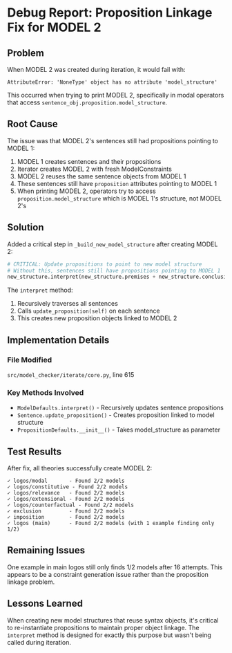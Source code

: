# Debug Report: Proposition Linkage Fix for MODEL 2

## Problem

When MODEL 2 was created during iteration, it would fail with:
```
AttributeError: 'NoneType' object has no attribute 'model_structure'
```

This occurred when trying to print MODEL 2, specifically in modal operators that access `sentence_obj.proposition.model_structure`.

## Root Cause

The issue was that MODEL 2's sentences still had propositions pointing to MODEL 1:

1. MODEL 1 creates sentences and their propositions
2. Iterator creates MODEL 2 with fresh ModelConstraints
3. MODEL 2 reuses the same sentence objects from MODEL 1
4. These sentences still have `proposition` attributes pointing to MODEL 1
5. When printing MODEL 2, operators try to access `proposition.model_structure` which is MODEL 1's structure, not MODEL 2's

## Solution

Added a critical step in `_build_new_model_structure` after creating MODEL 2:

```python
# CRITICAL: Update propositions to point to new model structure
# Without this, sentences still have propositions pointing to MODEL 1
new_structure.interpret(new_structure.premises + new_structure.conclusions)
```

The `interpret` method:
1. Recursively traverses all sentences
2. Calls `update_proposition(self)` on each sentence
3. This creates new proposition objects linked to MODEL 2

## Implementation Details

### File Modified
`src/model_checker/iterate/core.py`, line 615

### Key Methods Involved
- `ModelDefaults.interpret()` - Recursively updates sentence propositions
- `Sentence.update_proposition()` - Creates proposition linked to model structure
- `PropositionDefaults.__init__()` - Takes model_structure as parameter

## Test Results

After fix, all theories successfully create MODEL 2:

```
✓ logos/modal       - Found 2/2 models
✓ logos/constitutive - Found 2/2 models  
✓ logos/relevance   - Found 2/2 models
✓ logos/extensional - Found 2/2 models
✓ logos/counterfactual - Found 2/2 models
✓ exclusion         - Found 2/2 models
✓ imposition        - Found 2/2 models
✓ logos (main)      - Found 2/2 models (with 1 example finding only 1/2)
```

## Remaining Issues

One example in main logos still only finds 1/2 models after 16 attempts. This appears to be a constraint generation issue rather than the proposition linkage problem.

## Lessons Learned

When creating new model structures that reuse syntax objects, it's critical to re-instantiate propositions to maintain proper object linkage. The `interpret` method is designed for exactly this purpose but wasn't being called during iteration.